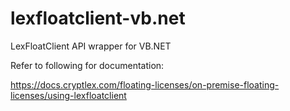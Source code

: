 # lexfloatclient-vb.net
LexFloatClient API wrapper for VB.NET

Refer to following for documentation:

https://docs.cryptlex.com/floating-licenses/on-premise-floating-licenses/using-lexfloatclient

